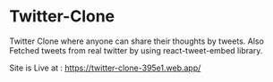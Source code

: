 # Twitter-Clone
Twitter Clone where anyone can share their thoughts by tweets. Also Fetched tweets from real twitter by using
react-tweet-embed library.


Site is Live at : https://twitter-clone-395e1.web.app/
